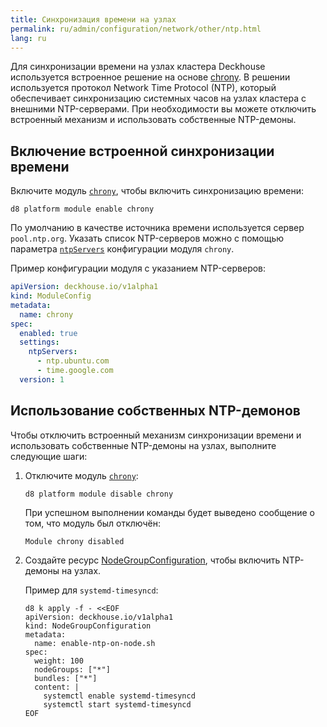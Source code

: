 ```yaml
---
title: Синхронизация времени на узлах
permalink: ru/admin/configuration/network/other/ntp.html
lang: ru
---
```


Для синхронизации времени на узлах кластера Deckhouse используется встроенное решение на основе [chrony](https://chrony-project.org/).
В решении используется протокол Network Time Protocol (NTP), который обеспечивает синхронизацию системных часов на узлах кластера с внешними NTP-серверами.
При необходимости вы можете отключить встроенный механизм и использовать собственные NTP-демоны.

## Включение встроенной синхронизации времени

Включите модуль [`chrony`](/modules/chrony/), чтобы включить синхронизацию времени:

```shell  
d8 platform module enable chrony
```

По умолчанию в качестве источника времени используется сервер `pool.ntp.org`. Указать список NTP-серверов можно с помощью параметра [`ntpServers`](/modules/chrony/configuration.html#parameters-ntpservers) конфигурации модуля `chrony`.

Пример конфигурации модуля с указанием NTP-серверов:

```yaml
apiVersion: deckhouse.io/v1alpha1
kind: ModuleConfig
metadata:
  name: chrony
spec:
  enabled: true
  settings:
    ntpServers:
      - ntp.ubuntu.com
      - time.google.com
  version: 1
```

## Использование собственных NTP-демонов

Чтобы отключить встроенный механизм синхронизации времени и использовать собственные NTP-демоны на узлах, выполните следующие шаги:

1. Отключите модуль [`chrony`](/modules/chrony/):

   ```shell
   d8 platform module disable chrony
   ```

   При успешном выполнении команды будет выведено сообщение о том, что модуль был отключён:

   ```console
   Module chrony disabled
   ```

2. Создайте ресурс [NodeGroupConfiguration](/modules/node-manager/cr.html#nodegroupconfiguration), чтобы включить NTP-демоны на узлах.

   Пример для `systemd-timesyncd`:

   ```shell
   d8 k apply -f - <<EOF
   apiVersion: deckhouse.io/v1alpha1
   kind: NodeGroupConfiguration
   metadata:
     name: enable-ntp-on-node.sh
   spec:
     weight: 100
     nodeGroups: ["*"]
     bundles: ["*"]
     content: |
       systemctl enable systemd-timesyncd
       systemctl start systemd-timesyncd
   EOF
   ```
